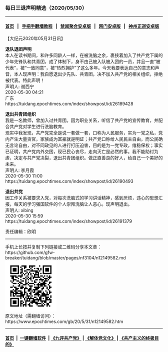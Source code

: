 ### 每日三退声明精选（2020/05/30）
------------------------

#### [首页](https://github.com/gfw-breaker/banned-news1/blob/master/README.md) &nbsp;&nbsp;|&nbsp;&nbsp; [手把手翻墙教程](https://github.com/gfw-breaker/guides/wiki) &nbsp;&nbsp;|&nbsp;&nbsp; [禁闻聚合安卓版](https://github.com/gfw-breaker/bn-android) &nbsp;&nbsp;|&nbsp;&nbsp; [网门安卓版](https://github.com/oGate2/oGate) &nbsp;&nbsp;|&nbsp;&nbsp; [神州正道安卓版](https://github.com/SzzdOgate/update) 



<div class="post_content" id="artbody" itemprop="articleBody">
 <!-- article content begin -->
 <p>
  【大纪元2020年05月31日讯】
 </p>
 <p>
  <strong>
   退队退团声明
  </strong>
  <br/>
  本人在读书期间，和许多同龄人一样，在被洗脑之余，裹挟着加入了共产党下属的少年先锋队和共青团，成了体制下，身不由己被入队被入团的一员，并且一直“被代表”，被“一致同意”，被“热烈拥护”了这么多年。今天我要表达自己的意志和声音，本人现声明：我自愿退出少先队、共青团，决不加入共产党的相关组织，拒绝被代表。特此声明！
  <br/>
  声明人: 谢西宁
  <br/>
  2020-05-30 04:21
  <br/>
  广东
  <br/>
  https://tuidang.epochtimes.com/index/showpost/id/26189428
 </p>
 <p>
  <strong>
   退出共青团组织
  </strong>
  <br/>
  我是一名教师，曾加入过共青团。因为职业关系，听信了共产党的宣传教育，并配合共产党对学生进行洗脑教育。
  <br/>
  现实中我发现，共产党完全是说一套做一套，口称为人民服务，实为一党之私，党内产生大量贪官，家族成为富豪就是明证；共产党口称给人民民主自由，而公民确无言论自由，对不同政见的人进行打压迫害，目的是为一党专政，维稳保权；事实已证明，共产党内外交困，现已民心丧尽，走向灭亡是必然的事。我不能助纣为虐，决定与共产党决裂，退出共青团组织。做正直善良的好人，给自己一个美好的未来。
  <br/>
  声明人: 李月霞
  <br/>
  2020-05-30 11:00
  <br/>
  https://tuidang.epochtimes.com/index/showpost/id/26190493
 </p>
 <p>
  <strong>
   退出共党
  </strong>
  <br/>
  因工作关系被要求入党，对每次洗脑式的学习讲话精神，感到厌烦，违心的思想汇报，每天的学习强国软件的个人崇拜洗脑让人恶心。现声明退出。
  <br/>
  声明人: xibing
  <br/>
  2020-05-30 15:59
  <br/>
  https://tuidang.epochtimes.com/index/showpost/id/26191379
 </p>
 <p>
  责任编辑：欣明
 </p>
 <!-- article content end -->
 <div id="below_article_ad">
 </div>
</div>

<hr/>
手机上长按并复制下列链接或二维码分享本文章：<br/>
https://github.com/gfw-breaker/tuidang/blob/master/pages/nf3104/n12149582.md <br/>
<a href='https://github.com/gfw-breaker/tuidang/blob/master/pages/nf3104/n12149582.md'><img src='https://github.com/gfw-breaker/tuidang/blob/master/pages/nf3104/n12149582.md.png'/></a> <br/>
原文地址（需翻墙访问）：https://www.epochtimes.com/gb/20/5/31/n12149582.htm


------------------------
#### [首页](https://github.com/gfw-breaker/banned-news/blob/master/README.md) &nbsp;|&nbsp; [一键翻墙软件](https://github.com/gfw-breaker/nogfw/blob/master/README.md) &nbsp;| [《九评共产党》](https://github.com/gfw-breaker/9ping.md/blob/master/README.md#九评之一评共产党是什么) | [《解体党文化》](https://github.com/gfw-breaker/jtdwh.md/blob/master/README.md) | [《共产主义的终极目的》](https://github.com/gfw-breaker/gczydzjmd.md/blob/master/README.md)


<img src='http://gfw-breaker.win/tuidang/pages/nf3104/n12149582.md' width='0px' height='0px'/>